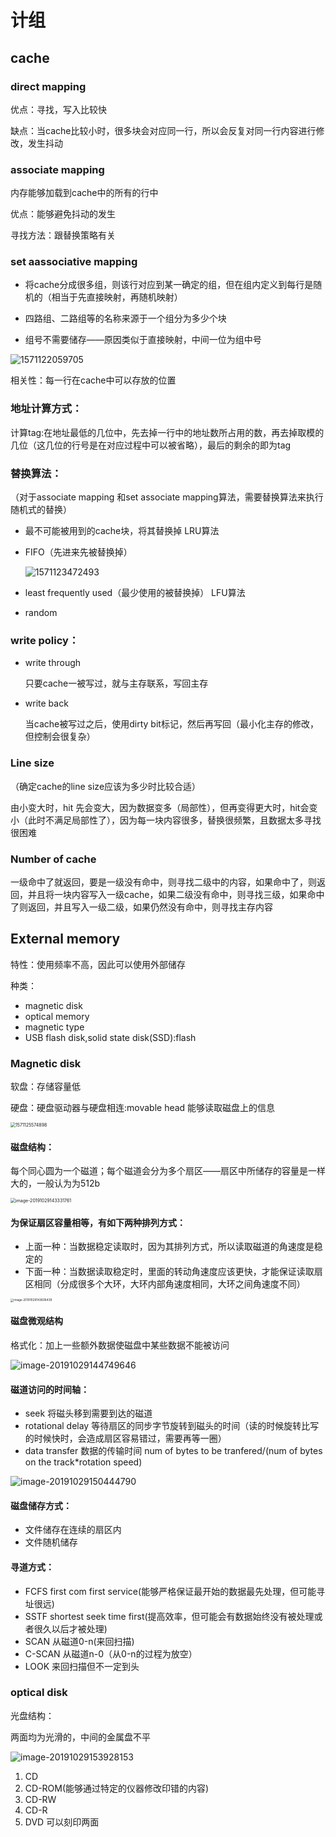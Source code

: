 # 计组

## cache

### direct mapping

优点：寻找，写入比较快

缺点：当cache比较小时，很多块会对应同一行，所以会反复对同一行内容进行修改，发生抖动

### associate mapping 

内存能够加载到cache中的所有的行中

优点：能够避免抖动的发生

寻找方法：跟替换策略有关

### set aassociative mapping

- 将cache分成很多组，则该行对应到某一确定的组，但在组内定义到每行是随机的（相当于先直接映射，再随机映射）

- 四路组、二路组等的名称来源于一个组分为多少个块

- 组号不需要储存——原因类似于直接映射，中间一位为组中号

![1571122059705](机组.assets/1571122059705.png)

相关性：每一行在cache中可以存放的位置

### 地址计算方式：

计算tag:在地址最低的几位中，先去掉一行中的地址数所占用的数，再去掉取模的几位（这几位的行号是在对应过程中可以被省略），最后的剩余的即为tag

### 替换算法：

（对于associate mapping 和set associate mapping算法，需要替换算法来执行随机式的替换）

- 最不可能被用到的cache块，将其替换掉 LRU算法

- FIFO（先进来先被替换掉）

  ![1571123472493](机组.assets/1571123472493.png)

- least frequently used（最少使用的被替换掉） LFU算法

- random

### write policy：

- write through

  只要cache一被写过，就与主存联系，写回主存

- write back

  当cache被写过之后，使用dirty bit标记，然后再写回（最小化主存的修改，但控制会很复杂）

### Line size

（确定cache的line size应该为多少时比较合适）

由小变大时，hit 先会变大，因为数据变多（局部性），但再变得更大时，hit会变小（此时不满足局部性了），因为每一块内容很多，替换很频繁，且数据太多寻找很困难

### Number of cache

一级命中了就返回，要是一级没有命中，则寻找二级中的内容，如果命中了，则返回，并且将一块内容写入一级cache，如果二级没有命中，则寻找三级，如果命中了则返回，并且写入一级二级，如果仍然没有命中，则寻找主存内容

## External memory

特性：使用频率不高，因此可以使用外部储存

种类：

- magnetic disk
- optical memory
- magnetic type
- USB flash disk,solid state disk(SSD):flash

### Magnetic disk

软盘：存储容量低

硬盘：硬盘驱动器与硬盘相连:movable head 能够读取磁盘上的信息

<img src="机组.assets/1571125574898.png" alt="1571125574898" style="zoom:50%;" />

#### 磁盘结构：

每个同心圆为一个磁道；每个磁道会分为多个扇区——扇区中所储存的容量是一样大的，一般认为为512b

<img src="机组.assets/image-20191029143331761.png" alt="image-20191029143331761" style="zoom:50%;" />

#### 为保证扇区容量相等，有如下两种排列方式：

- 上面一种：当数据稳定读取时，因为其排列方式，所以读取磁道的角速度是稳定的
- 下面一种：当数据读取稳定时，里面的转动角速度应该更快，才能保证读取扇区相同（分成很多个大环，大环内部角速度相同，大环之间角速度不同）

<img src="机组.assets/image-20191029143606439.png" alt="image-20191029143606439" style="zoom:33%;" />

#### 磁盘微观结构

格式化：加上一些额外数据使磁盘中某些数据不能被访问

![image-20191029144749646](机组.assets/image-20191029144749646.png)

#### 磁道访问的时间轴：

- seek 将磁头移到需要到达的磁道
- rotational delay 等待扇区的同步字节旋转到磁头的时间（读的时候旋转比写的时候快时，会造成扇区容易错过，需要再等一圈）
- data transfer 数据的传输时间 num of bytes to be tranfered/(num of bytes on the track*rotation speed)

![image-20191029150444790](机组.assets/image-20191029150444790.png)

#### 磁盘储存方式：

- 文件储存在连续的扇区内
- 文件随机储存

#### 寻道方式：

- FCFS first com first service(能够严格保证最开始的数据最先处理，但可能寻址很远)
- SSTF shortest seek time first(提高效率，但可能会有数据始终没有被处理或者很久以后才被处理)
- SCAN 从磁道0-n(来回扫描)
- C-SCAN 从磁道n-0（从0-n的过程为放空）
- LOOK 来回扫描但不一定到头



### optical disk

光盘结构：

两面均为光滑的，中间的金属盘不平

![image-20191029153928153](机组.assets/image-20191029153928153.png)

1. CD
2. CD-ROM(能够通过特定的仪器修改印错的内容)
3. CD-RW
4. CD-R
5. DVD 可以刻印两面